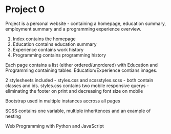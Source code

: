 # Project 0

Project is a personal website - containing a homepage, education summary, employment summary and a programming experience overview.

1) Index contains the homepage
2) Education contains education summary
3) Experience contains work history
4) Programming contains programming history

 Each page contains a list (either ordered/unordered) with Education and Programming containing tables. Education/Experience contians images.

2 stylesheets included - styles.css and scssstyles.scss - both contain classes and ids.
styles.css contains two mobile responsive querys - eliminating the footer on print and decreasing font size on mobile

Bootstrap used in multiple instances accross all pages

SCSS contains one variable, multiple inheritences and an example of nesting

Web Programming with Python and JavaScript
